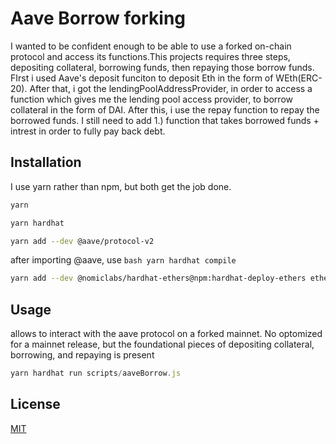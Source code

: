 

# Aave Borrow forking
I wanted to be confident enough to be able to use a forked on-chain protocol and access its functions.This projects requires three steps, depositing collateral, borrowing funds, then repaying those borrow funds. FIrst i used Aave's deposit funciton to deposit Eth in the form of WEth(ERC-20). After that, i got the lendingPoolAddressProvider, in order to access a function which gives me the lending pool access provider, to borrow collateral in the form of DAI. After this, i use the repay function to repay the borrowed funds. I still need to add
1.) function that takes borrowed funds + intrest in order to fully pay back debt.


## Installation

I use yarn rather than npm, but both get the job done.

```bash
yarn
```

```bash
yarn hardhat
```

```bash
yarn add --dev @aave/protocol-v2
```
after importing @aave, use ```bash yarn hardhat compile ```

```bash
yarn add --dev @nomiclabs/hardhat-ethers@npm:hardhat-deploy-ethers ethers @nomiclabs/hardhat-etherscan @nomiclabs/hardhat-waffle chai ethereum-waffle hardhat hardhat-contract-sizer hardhat-deploy hardhat-gas-reporter prettier prettier-plugin-solidity solhint solidity-coverage dotenv
```

## Usage

allows to interact with the aave protocol on a forked mainnet. No optomized for a mainnet release, but the foundational pieces of depositing collateral, borrowing, and repaying is present

```javascript
yarn hardhat run scripts/aaveBorrow.js
```


## License

[MIT](https://choosealicense.com/licenses/mit/)
